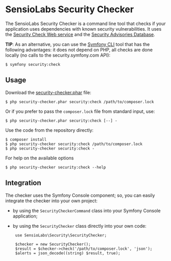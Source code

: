 SensioLabs Security Checker
===========================

The SensioLabs Security Checker is a command line tool that checks if your
application uses dependencies with known security vulnerabilities. It uses the
[Security Check Web service][1] and the [Security Advisories Database][2].

**TIP**: As an alternative, you can use the [Symfony CLI][3] tool that has the
following advantages: it does not depend on PHP, all checks are done locally (no
calls to the security.symfony.com API):

    $ symfony security:check

Usage
-----

Download the [security-checker.phar][4] file:

    $ php security-checker.phar security:check /path/to/composer.lock

Or if you prefer to pass the `composer.lock` file from standard input, use:

    $ php security-checker.phar security:check [--] -

Use the code from the repository directly:

    $ composer install
    $ php security-checker security:check /path/to/composer.lock
    $ php security-checker security:check -

For help on the available options

    $ php security-checker security:check --help

Integration
-----------

The checker uses the Symfony Console component; so, you can easily integrate
the checker into your own project:

 * by using the `SecurityCheckerCommand` class into your Symfony Console
   application;

 * by using the `SecurityChecker` class directly into your own code:

        use SensioLabs\Security\SecurityChecker;

        $checker = new SecurityChecker();
        $result = $checker->check('/path/to/composer.lock', 'json');
        $alerts = json_decode((string) $result, true);

[1]: https://security.symfony.com/
[2]: https://github.com/FriendsOfPHP/security-advisories
[3]: https://symfony.com/download
[4]: https://get.sensiolabs.org/security-checker.phar
